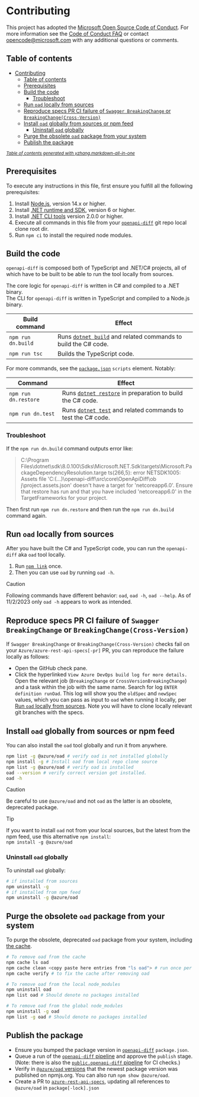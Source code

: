 # Contributing

This project has adopted the [Microsoft Open Source Code of Conduct](https://opensource.microsoft.com/codeofconduct/).
For more information see the [Code of Conduct FAQ](https://opensource.microsoft.com/codeofconduct/faq/) or contact
[opencode@microsoft.com](mailto:opencode@microsoft.com) with any additional questions or comments.

## Table of contents

- [Contributing](#contributing)
  - [Table of contents](#table-of-contents)
  - [Prerequisites](#prerequisites)
  - [Build the code](#build-the-code)
    - [Troubleshoot](#troubleshoot)
  - [Run `oad` locally from sources](#run-oad-locally-from-sources)
  - [Reproduce specs PR CI failure of `Swagger BreakingChange` or `BreakingChange(Cross-Version)`](#reproduce-specs-pr-ci-failure-of-swagger-breakingchange-or-breakingchangecross-version)
  - [Install `oad` globally from sources or npm feed](#install-oad-globally-from-sources-or-npm-feed)
    - [Uninstall `oad` globally](#uninstall-oad-globally)
  - [Purge the obsolete `oad` package from your system](#purge-the-obsolete-oad-package-from-your-system)
  - [Publish the package](#publish-the-package)

<!-- One of the few situations where usage of HTML is justified and it is not sanitized away by GitHub -->
<!-- markdownlint-disable MD033 -->
<small><i><a href='https://marketplace.visualstudio.com/items?itemName=yzhang.markdown-all-in-one'>
Table of contents generated with yzhang.markdown-all-in-one</a></i></small>

## Prerequisites

To execute any instructions in this file, first ensure you fulfill all the following prerequisites:

1. Install [Node.js](https://nodejs.org/), version 14.x or higher.
1. Install [.NET runtime and SDK](https://aka.ms/dotnet-download), version 6 or higher.
1. Install [.NET CLI tools](https://github.com/dotnet/cli/releases) version 2.0.0 or higher.
1. Execute all commands in this file from your [`openapi-diff`] git repo local clone root dir.
1. Run `npm ci` to install the required node modules.

## Build the code

`openapi-diff` is composed both of TypeScript and .NET/C# projects, all of which have to be built
to be able to run the tool locally from sources.

The core logic for `openapi-diff` is written in C# and compiled to a .NET binary.  
The CLI for `openapi-diff` is written in TypeScript and compiled to a Node.js binary.

| Build command | Effect |
|-|-|
| `npm run dn.build` | Runs [`dotnet build`] and related commands to build the C# code. |
| `npm run tsc` | Builds the TypeScript code. |

For more commands, see the [`package.json`](/package.json) `scripts` element.
Notably:

| Command | Effect |
|-|-|
| `npm run dn.restore` | Runs [`dotnet restore`] in preparation to build the C# code. |
| `npm run dn.test` | Runs [`dotnet test`] and related commands to test the C# code. |

### Troubleshoot

If the `npm run dn.build` command outputs error like:

> C:\Program Files\dotnet\sdk\8.0.100\Sdks\Microsoft.NET.Sdk\targets\Microsoft.PackageDependencyResolution.targe
       ts(266,5): error NETSDK1005: Assets file 'C:\(...)\openapi-diff\src\core\OpenApiDiff\ob
       j\project.assets.json' doesn't have a target for 'netcoreapp6.0'. Ensure that restore has run and that you have
       included 'netcoreapp6.0' in the TargetFrameworks for your project.

Then first run `npm run dn.restore` and then run the `npm run dn.build` command again.

## Run `oad` locally from sources

After you have built the C# and TypeScript code, you can run the `openapi-diff` aka `oad` tool locally.

1. Run [`npm link`] once.
2. Then you can use `oad` by running `oad -h`.

> [!CAUTION]
> Following commands have different behavior: `oad`, `oad -h`, `oad --help`.
> As of 11/2/2023 only `oad -h` appears to work as intended.

## Reproduce specs PR CI failure of `Swagger BreakingChange` or `BreakingChange(Cross-Version)`

If `Swagger BreakingChange` or  `BreakingChange(Cross-Version)` checks fail on your `Azure/azure-rest-api-specs[-pr]` PR,
you can reproduce the failure locally as follows:

- Open the GitHub check pane.
- Click the hyperlinked `View Azure DevOps build log for more details.` Open the relevant job (`BreakingChange` or `CrossVersionBreakingChange`)
  and a task within the job with the same name. Search for log `ENTER definition runOad`.
  This log will show you the `oldSpec` and `newSpec` values, which you can pass as input to `oad` when running it locally,
  per [Run `oad` locally from sources](#run-oad-locally-from-sources). 
  Note you will have to clone locally relevant git branches with the specs.

## Install `oad` globally from sources or npm feed

You can also install the `oad` tool globally and run it from anywhere.

```sh
npm list -g @azure/oad # verify oad is not installed globally
npm install -g # Install oad from local repo clone source
npm list -g @azure/oad # verify oad is installed 
oad --version # verify correct version got installed.
oad -h
```

> [!CAUTION]  
> Be careful to use `@azure/oad` and not `oad` as the latter is an obsolete, deprecated package.
<!-- markdownlint-disable MD028 -->
<!-- Disabling warning about empty line inside blockquote -->
> [!TIP]
> If you want to install `oad` not from your local sources, but the latest from the npm feed,
> use this alternative `npm install`:  
> `npm install -g @azure/oad`

### Uninstall `oad` globally

To uninstall `oad` globally:

``` sh
# if installed from sources
npm uninstall -g 
# if installed from npm feed
npm uninstall -g @azure/oad
```

## Purge the obsolete `oad` package from your system

To purge the obsolete, deprecated `oad` package from your system, including [the cache].

``` sh
# To remove oad from the cache
npm cache ls oad 
npm cache clean <copy paste here entries from "ls oad"> # run once per each entry from "ls oad"
npm cache verify # to fix the cache after removing oad

# To remove oad from the local node_modules
npm uninstall oad
npm list oad # Should denote no packages installed

# To remove oad from the global node_modules
npm uninstall -g oad
npm list -g oad # Should denote no packages installed
```

## Publish the package

- Ensure you bumped the package version in [`openapi-diff`] `package.json`.
- Queue a run of the [`openapi-diff` pipeline] and approve the `publish` stage. (Note: there is also the [`public.openapi-diff` pipeline] for CI checks.)
- Verify in [`@azure/oad` versions] that the newest package version was published on npmjs.org. You can also run `npm show @azure/oad`.
- Create a PR to [`azure-rest-api-specs`], updating all references to `@azure/oad` in `package[-lock].json`

[`@azure/oad` versions]: https://www.npmjs.com/package/@azure/oad?activeTab=versions
[`dotnet build`]: https://learn.microsoft.com/en-us/dotnet/core/tools/dotnet-build
[`dotnet restore`]: https://learn.microsoft.com/en-us/dotnet/core/tools/dotnet-restore
[`dotnet test`]: https://learn.microsoft.com/en-us/dotnet/core/tools/dotnet-test
[`npm link`]: https://docs.npmjs.com/cli/v10/commands/npm-link
[`openapi-diff` pipeline]: https://dev.azure.com/azure-sdk/internal/_build/index?definitionId=7030
[`openapi-diff`]: https://github.com/Azure/openapi-diff
[`azure-rest-api-specs`]: https://github.com/Azure/azure-rest-api-specs
[`public.openapi-diff` pipeline]: https://dev.azure.com/azure-sdk/public/_build?definitionId=135&_a=summary
[azureSwaggerValidation package.json]: https://devdiv.visualstudio.com/DevDiv/_git/openapi-alps?path=/private/azure-swagger-validation/azureSwaggerValidation/package.json&version=GC78491f959bc714d1a0d35060e58fa6c5888bb828&line=44&lineEnd=44&lineStartColumn=7&lineEndColumn=16&lineStyle=plain&_a=contents
[the cache]: https://docs.npmjs.com/cli/v10/configuring-npm/folders#cache
[upstream feeds of `openapi-platform`]: https://devdiv.visualstudio.com/DevDiv/_artifacts/feed/openapi-platform/Npm/@azure%2Foad/upstreams/


